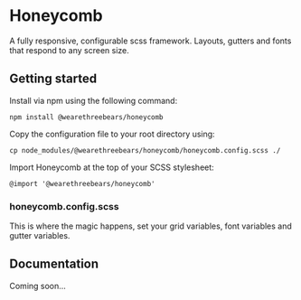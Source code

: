 # Honeycomb
A fully responsive, configurable scss framework. Layouts, gutters and fonts that respond to any screen size.

## Getting started

Install via npm using the following command:

```npm install @wearethreebears/honeycomb```

Copy the configuration file to your root directory using:

```cp node_modules/@wearethreebears/honeycomb/honeycomb.config.scss ./```

Import Honeycomb at the top of your SCSS stylesheet:

```@import '@wearethreebears/honeycomb'```

### honeycomb.config.scss

This is where the magic happens, set your grid variables, font variables and gutter variables.

## Documentation

Coming soon...
